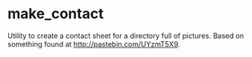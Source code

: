 make_contact
============

Utility to create a contact sheet for a directory full of pictures. Based on something found at http://pastebin.com/UYzmT5X9.
